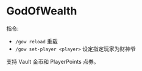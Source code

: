 # GodOfWealth

指令:
- `/gow reload` 重载
- `/gow set-player <player>` 设定指定玩家为财神爷

支持 Vault 金币和 PlayerPoints 点券。